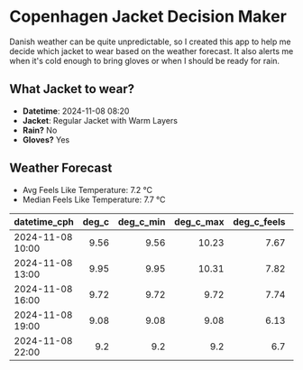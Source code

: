 
# Copenhagen Jacket Decision Maker

Danish weather can be quite unpredictable, so I created this app to help me decide which jacket to wear based on the weather forecast. 
It also alerts me when it's cold enough to bring gloves or when I should be ready for rain.

## What Jacket to wear?

- **Datetime**: 2024-11-08 08:20
- **Jacket**: Regular Jacket with Warm Layers
- **Rain?** No
- **Gloves?** Yes

## Weather Forecast
- Avg Feels Like Temperature: 7.2 °C
- Median Feels Like Temperature: 7.7 °C

| datetime_cph     |   deg_c |   deg_c_min |   deg_c_max |   deg_c_feels | weather   | wind   | rain   |
|:-----------------|--------:|------------:|------------:|--------------:|:----------|:-------|:-------|
| 2024-11-08 10:00 |    9.56 |        9.56 |       10.23 |          7.67 | Clouds    | Low    | None   |
| 2024-11-08 13:00 |    9.95 |        9.95 |       10.31 |          7.82 | Clouds    | Low    | None   |
| 2024-11-08 16:00 |    9.72 |        9.72 |        9.72 |          7.74 | Clouds    | Low    | None   |
| 2024-11-08 19:00 |    9.08 |        9.08 |        9.08 |          6.13 | Clouds    | Medium | None   |
| 2024-11-08 22:00 |    9.2  |        9.2  |        9.2  |          6.7  | Clouds    | Low    | None   |
        